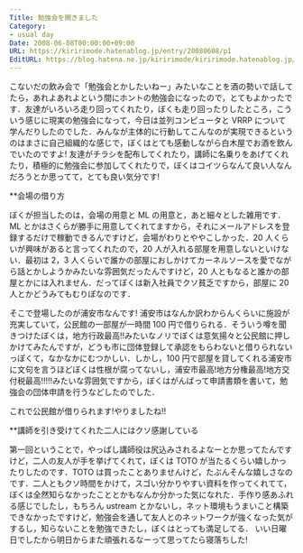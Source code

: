 ```yaml
---
Title: 勉強会を開きました
Category:
- usual day
Date: 2008-06-08T00:00:00+09:00
URL: https://kiririmode.hatenablog.jp/entry/20080608/p1
EditURL: https://blog.hatena.ne.jp/kiririmode/kiririmode.hatenablog.jp/atom/entry/8454420450078214797
---
```



こないだの飲み会で「勉強会とかしたいねー」みたいなことを酒の勢いで話してたら，あれよあれよという間にホントの勉強会になったので，とてもよかったです．友達がいろいろ走り回ってくれたり，ぼくも走り回ったりしたところ，こういう感じに現実の勉強会になって，今日は並列コンピュータと VRRP について学んだりしたのでした．みんなが主体的に行動してこんなのが実現できるというのはまさに自己組織的な感じで，ぼくはとても感動しながら白木屋でお酒を飲んでいたのですよ!
友達がチラシを配布してくれたり，講師に名乗りをあげてくれたり，積極的に勉強会に参加してくれたりで，ぼくはコイツらなんて良い人なんだろうとか思ってて，とても良い気分です!

**会場の借り方

ぼくが担当したのは，会場の用意と ML の用意と，あと細々とした雑用です．ML とかはさくらが勝手に用意してくれてますから，それにメールアドレスを登録するだけで稼動できるんですけど，会場がわりとややこしかった．20 人くらいが興味があると言ってくれたので，20 人が入れる部屋を用意しないといけない．最初は 2，3 人くらいで誰かの部屋におしかけてカーネルソースを愛でながら話とかしようかみたいな雰囲気だったんですけど，20 人ともなると誰かの部屋とかには入れません．だってぼくは新入社員でクソ貧乏ですから，部屋に 20 人とかどうみてもむりぽなのです．

そこで登場したのが浦安市なんです!
浦安市はなんか訳わからんくらいに施設が充実していて，公民館の一部屋が一時間 100 円で借りられる．そういう噂を聞きつけたぼくは，地方行政最高!!みたいなノリでぼくは意気揚々と公民館に押しかけてみたんですが，どうも市に団体登録して承認をもらわないと借りられないっぽくて，なかなかにむつかしい．しかし，100 円で部屋を貸してくれる浦安市に文句を言うほどぼくは性根が腐ってないし，浦安市最高!地方分権最高!地方交付税最高!!!!!みたいな雰囲気ですから，ぼくはがんばって申請書類を書いて，勉強会の団体申請を行うなどしたのでした．

これで公民館が借りられます!やりましたね!!

**講師を引き受けてくれた二人にはクソ感謝している

第一回ということで，やっぱし講師役は尻込みされるよなーとか思ってたんですけど，二人の友人が手を挙げてくれて，ぼくは TOTO が当たるくらい嬉しかったりしたのです．TOTO は買ったことありませんけど，たぶんそんな嬉しさなのです．二人ともクソ時間をかけて，スゴい分かりやすい資料を作ってくれてて，ぼくは全然知らなかったこととかもなんか分かった気になれた．手作り感あふれる感じでしたし，もちろん ustream とかないし，ネット環境もうまいこと構築できなかったですけど，勉強会を通して友人とのネットワークが強くなった気がするし，知らないことを勉強できたし，ぼくはとっても満足してる．
いい日曜日でしたから明日からまた頑張れるなーって思ってたら寝落ちした!
